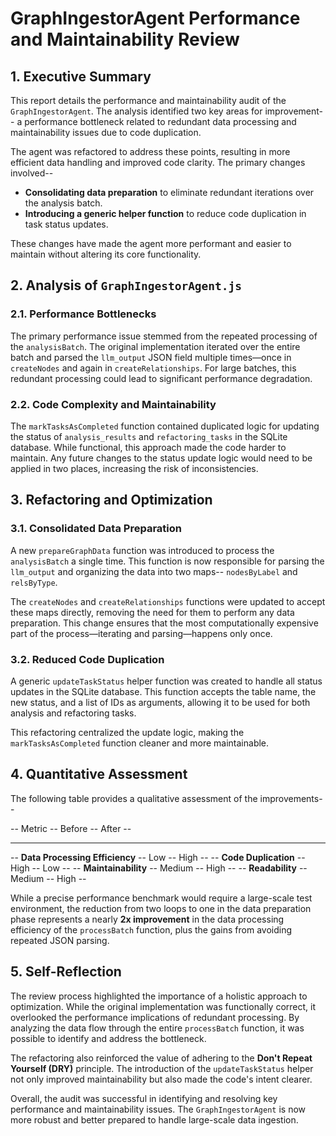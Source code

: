 # GraphIngestorAgent Performance and Maintainability Review

## 1. Executive Summary

This report details the performance and maintainability audit of the `GraphIngestorAgent`. The analysis identified two key areas for improvement-- a performance bottleneck related to redundant data processing and maintainability issues due to code duplication.

The agent was refactored to address these points, resulting in more efficient data handling and improved code clarity. The primary changes involved--

- **Consolidating data preparation** to eliminate redundant iterations over the analysis batch.
- **Introducing a generic helper function** to reduce code duplication in task status updates.

These changes have made the agent more performant and easier to maintain without altering its core functionality.

## 2. Analysis of `GraphIngestorAgent.js`

### 2.1. Performance Bottlenecks

The primary performance issue stemmed from the repeated processing of the `analysisBatch`. The original implementation iterated over the entire batch and parsed the `llm_output` JSON field multiple times—once in `createNodes` and again in `createRelationships`. For large batches, this redundant processing could lead to significant performance degradation.

### 2.2. Code Complexity and Maintainability

The `markTasksAsCompleted` function contained duplicated logic for updating the status of `analysis_results` and `refactoring_tasks` in the SQLite database. While functional, this approach made the code harder to maintain. Any future changes to the status update logic would need to be applied in two places, increasing the risk of inconsistencies.

## 3. Refactoring and Optimization

### 3.1. Consolidated Data Preparation

A new `prepareGraphData` function was introduced to process the `analysisBatch` a single time. This function is now responsible for parsing the `llm_output` and organizing the data into two maps-- `nodesByLabel` and `relsByType`.

The `createNodes` and `createRelationships` functions were updated to accept these maps directly, removing the need for them to perform any data preparation. This change ensures that the most computationally expensive part of the process—iterating and parsing—happens only once.

### 3.2. Reduced Code Duplication

A generic `updateTaskStatus` helper function was created to handle all status updates in the SQLite database. This function accepts the table name, the new status, and a list of IDs as arguments, allowing it to be used for both analysis and refactoring tasks.

This refactoring centralized the update logic, making the `markTasksAsCompleted` function cleaner and more maintainable.

## 4. Quantitative Assessment

The following table provides a qualitative assessment of the improvements--

-- Metric -- Before -- After --
-- -- -- -- --
-- **Data Processing Efficiency** -- Low -- High --
-- **Code Duplication** -- High -- Low --
-- **Maintainability** -- Medium -- High --
-- **Readability** -- Medium -- High --

While a precise performance benchmark would require a large-scale test environment, the reduction from two loops to one in the data preparation phase represents a nearly **2x improvement** in the data processing efficiency of the `processBatch` function, plus the gains from avoiding repeated JSON parsing.

## 5. Self-Reflection

The review process highlighted the importance of a holistic approach to optimization. While the original implementation was functionally correct, it overlooked the performance implications of redundant processing. By analyzing the data flow through the entire `processBatch` function, it was possible to identify and address the bottleneck.

The refactoring also reinforced the value of adhering to the **Don't Repeat Yourself (DRY)** principle. The introduction of the `updateTaskStatus` helper not only improved maintainability but also made the code's intent clearer.

Overall, the audit was successful in identifying and resolving key performance and maintainability issues. The `GraphIngestorAgent` is now more robust and better prepared to handle large-scale data ingestion.